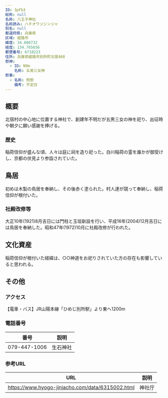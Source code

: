```yaml
---
ID: 3pFb3
総称: null
名称: 八王子神社
名称読み: ハチオウジジンジャ
別名: null
都道府県: 兵庫県
区域: 姫路市
緯度: 34.806732
経度: 134.765656
郵便番号: 6710223
住所: 兵庫県姫路市別所町北宿468
祭神:
  - ID: N9m
    名称: 五男三女神
祭事:
  - 名称: 例祭
    備考: 不定日
---
```


## 概要

北宿村の中心地に位置する神社で、創建年不明だが五男三女の神を祀り、出征時や朝夕に願い感謝を捧げる。

### 歴史

稲荷信仰が盛んな頃、人々は庭に祠を造り祀った。白川稲荷の霊を誰かが御受けし、京都の伏見より参詣されていた。

## 鳥居

初めは木製の鳥居を奉納し、その後赤く塗られた。村人達が競って奉納し、稲荷信仰が根付いた。

### 社殿改修等

大正10年(1921)8月吉日には門柱と玉垣新設を行い、平成16年(2004)12月吉日には鳥居を奉納した。昭和47年(1972)10月に社殿改修が行われた。

## 文化資産

稲荷信仰が根付いた経緯は、○○神道をお祀りされていた方の存在も影響していると思われる。

## その他

### アクセス

【電車・バス】JR山陽本線「ひめじ別所駅」より東へ1200m

### 電話番号

| 番号         | 説明     |
| ------------ | -------- |
| 079-447-1006 | 生石神社 |

### 参考URL

| URL                                              | 説明   |
| ------------------------------------------------ | ------ |
| https://www.hyogo-jinjacho.com/data/6315002.html | 神社庁 |
